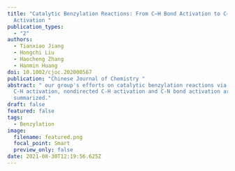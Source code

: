 ```yaml
---
title: "Catalytic Benzylation Reactions: From C–H Bond Activation to C–N Bond
  Activation "
publication_types:
  - "2"
authors:
  - Tianxiao Jiang
  - Hongchi Liu
  - Haocheng Zhang
  - Hanmin Huang
doi: 10.1002/cjoc.202000567
publication: "Chinese Journal of Chemistry "
abstract: " our group's efforts on catalytic benzylation reactions via directed
  C-H activation, nondirected C-H activation and C-N bond activation are
  summarized."
draft: false
featured: false
tags:
  - Benzylation
image:
  filename: featured.png
  focal_point: Smart
  preview_only: false
date: 2021-08-30T12:19:56.625Z
---
```


